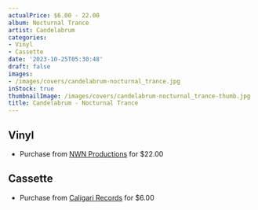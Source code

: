 ```yaml
---
actualPrice: $6.00 - 22.00
album: Nocturnal Trance
artist: Candelabrum
categories:
- Vinyl
- Cassette
date: '2023-10-25T05:30:48'
draft: false
images:
- /images/covers/candelabrum-nocturnal_trance.jpg
inStock: true
thumbnailImage: /images/covers/candelabrum-nocturnal_trance-thumb.jpg
title: Candelabrum - Nocturnal Trance
---
```


## Vinyl
* Purchase from [NWN Productions](http://shop.nwnprod.com/index.php?route=product/product&path=75&product_id=24800&sort=pd.name&order=ASC) for $22.00
## Cassette
* Purchase from [Caligari Records](https://caligarirecords.storenvy.com/products/35753596-candelabrum-nocturnal-trance) for $6.00
